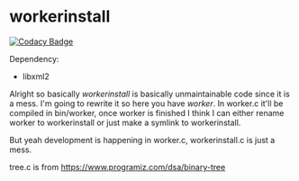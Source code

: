 # workerinstall

[![Codacy Badge](https://app.codacy.com/project/badge/Grade/7b7c6d4180814af3b7ab93cf8b97fb14)](https://app.codacy.com/gh/SirObby/workerinstall/dashboard?utm_source=gh&utm_medium=referral&utm_content=&utm_campaign=Badge_grade)

Dependency:

  - libxml2


Alright so basically *workerinstall* is basically unmaintainable code since it is a mess. I'm going to rewrite it so here you have *worker*.
In worker.c it'll be compiled in bin/worker, once worker is finished I think I can either rename worker to workerinstall or just make a symlink to workerinstall.

But yeah development is happening in worker.c, workerinstall.c is just a mess.

tree.c is from https://www.programiz.com/dsa/binary-tree